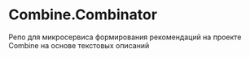 # Combine.Combinator
Репо для микросервиса формирования рекомендаций на проекте Combine на основе текстовых описаний
